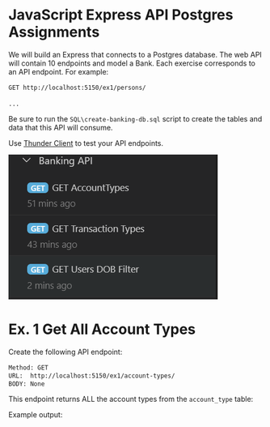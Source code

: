 # JavaScript Express API Postgres Assignments

We will build an Express that connects to a Postgres database. The web API will contain 10 endpoints and model a Bank.  Each exercise corresponds to an API endpoint.  For example:

```
GET http://localhost:5150/ex1/persons/

...
```

Be sure to run the `SQL\create-banking-db.sql` script to create the tables and data that this API will consume.

Use [Thunder Client](https://www.thunderclient.com/) to test your API endpoints.

![](./docs/thunder-client.png)

# Ex. 1 Get All Account Types
Create the following API endpoint:

```
Method: GET
URL:  http://localhost:5150/ex1/account-types/
BODY: None
```

This endpoint returns ALL the account types from the `account_type` table:

Example output:

```

```

